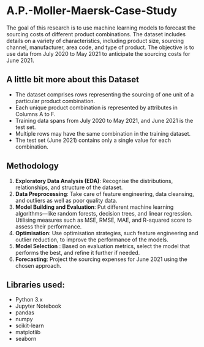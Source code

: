 # A.P.-Moller-Maersk-Case-Study

The goal of this research is to use machine learning models to forecast the sourcing costs of different product combinations. The dataset includes details on a variety of characteristics, including product size, sourcing channel, manufacturer, area code, and type of product. The objective is to use data from July 2020 to May 2021 to anticipate the sourcing costs for June 2021.

## A little bit more about this Dataset
- The dataset comprises rows representing the sourcing of one unit of a particular product combination.
- Each unique product combination is represented by attributes in Columns A to F.
- Training data spans from July 2020 to May 2021, and June 2021 is the test set.
- Multiple rows may have the same combination in the training dataset.
- The test set (June 2021) contains only a single value for each combination.

## Methodology
1. **Exploratory Data Analysis (EDA)**: Recognise the distributions, relationships, and structure of the dataset.
2. **Data Preprocessing**: Take care of feature engineering, data cleansing, and outliers as well as poor quality data.
3. **Model Building and Evaluation**: Put different machine learning algorithms—like random forests, decision trees, and linear regression. Utilising measures such as MSE, RMSE, MAE, and R-squared score to assess their performance.
4. **Optimisation**: Use optimisation strategies, such feature engineering and outlier reduction, to improve the performance of the models.
5. **Model Selection** : Based on evaluation metrics, select the model that performs the best, and refine it further if needed.
6. **Forecasting**: Project the sourcing expenses for June 2021 using the chosen approach.

## Libraries used:
- Python 3.x
- Jupyter Notebook
- pandas
- numpy
- scikit-learn
- matplotlib
- seaborn
